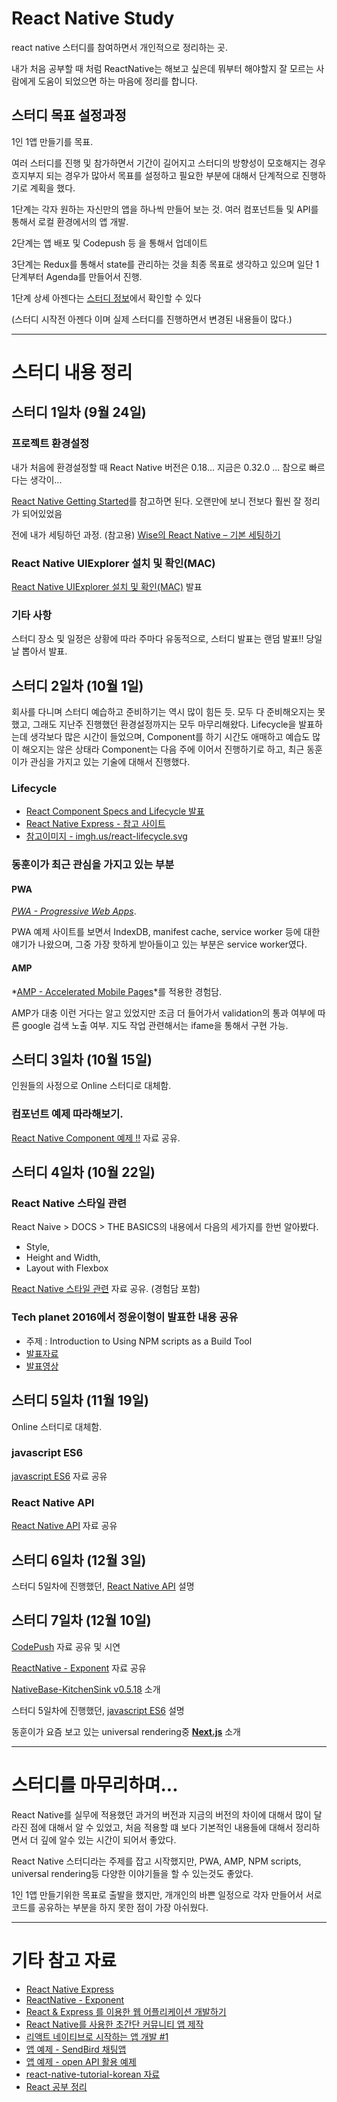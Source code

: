# React Native Study

react native 스터디를 참여하면서 개인적으로 정리하는 곳.

내가 처음 공부할 때 처럼 ReactNative는 해보고 싶은데 뭐부터 해야할지 잘 모르는 사람에게 도움이 되었으면 하는 마음에 정리를 합니다.

## 스터디 목표 설정과정

1인 1앱 만들기를 목표.

여러 스터디를 진행 및 참가하면서 기간이 길어지고 스터디의 방향성이 모호해지는 경우 흐지부지 되는 경우가 많아서 목표를 설정하고 필요한 부분에 대해서 단계적으로 진행하기로 계획을 했다. 

1단계는 각자 원하는 자신만의 앱을 하나씩 만들어 보는 것. 여러 컴포넌트들 및 API를 통해서 로컬 환경에서의 앱 개발.

2단계는 앱 배포 및 Codepush 등 을 통해서 업데이트

3단계는 Redux를 통해서 state를 관리하는 것을 최종 목표로 생각하고 있으며 일단 1단계부터 Agenda를 만들어서 진행.

1단계 상세 아젠다는 [스터디 정보](https://github.com/kjk7034/ReactNativeStudy/blob/master/docs/StudyAgenda.md)에서 확인할 수 있다 

(스터디 시작전 아젠다 이며 실제 스터디를 진행하면서 변경된 내용들이 많다.)

*****

# 스터디 내용 정리

## 스터디 1일차 (9월 24일)

### 프로젝트 환경설정

내가 처음에 환경설정할 때 React Native 버전은 0.18... 지금은 0.32.0 ... 참으로 빠르다는 생각이... 

[React Native Getting Started](https://facebook.github.io/react-native/docs/getting-started.html)를 참고하면 된다. 오랜만에 보니 전보다 훨씬 잘 정리가 되어있었음

전에 내가 세팅하던 과정. (참고용) [Wise의 React Native – 기본 세팅하기](http://wagunblog.com/wp/?p=1855)

### React Native UIExplorer 설치 및 확인(MAC)

[React Native UIExplorer 설치 및 확인(MAC)](http://wagunblog.com/wp/?p=2144) 발표

### 기타 사항

스터디 장소 및 일정은 상황에 따라 주마다 유동적으로, 스터디 발표는 랜덤 발표!! 당일날 뽑아서 발표.

## 스터디 2일차 (10월 1일)

회사를 다니며 스터디 예습하고 준비하기는 역시 많이 힘든 듯. 모두 다 준비해오지는 못했고, 그래도 지난주 진행했던 환경설정까지는 모두 마무리해왔다.
Lifecycle을 발표하는데 생각보다 많은 시간이 들었으며, Component를 하기 시간도 애매하고 예습도 많이 해오지는 않은 상태라 Component는 다음 주에 이어서 진행하기로 하고, 최근 동훈이가 관심을 가지고 있는 기술에 대해서 진행했다.  

### Lifecycle

* [React Component Specs and Lifecycle 발표](https://github.com/kjk7034/ReactLifecycle)
* [React Native Express - 참고 사이트](http://www.reactnativeexpress.com/)
* [참고이미지 - imgh.us/react-lifecycle.svg](http://imgh.us/react-lifecycle.svg)

### 동훈이가 최근 관심을 가지고 있는 부분

#### PWA

*[PWA - Progressive Web Apps](https://developers.google.com/web/progressive-web-apps/)*.

PWA 예제 사이트를 보면서 IndexDB, manifest cache, service worker 등에 대한 얘기가 나왔으며, 그중 가장 핫하게 받아들이고 있는 부분은 service worker였다.
  
#### AMP
 
*[AMP - Accelerated Mobile Pages](https://www.ampproject.org/)*를 적용한 경험담.

AMP가 대충 이런 거다는 알고 있었지만 조금 더 들어가서 validation의 통과 여부에 따른 google 검색 노출 여부.
지도 작업 관련해서는 ifame을 통해서 구현 가능.  

## 스터디 3일차 (10월 15일)

인원들의 사정으로 Online 스터디로 대체함.

### 컴포넌트 예제 따라해보기.

[React Native Component 예제 !!](https://github.com/kjk7034/ReactNativeComponentEx) 자료 공유.

## 스터디 4일차 (10월 22일)

### React Native 스타일 관련
React Naive > DOCS > THE BASICS의 내용에서 다음의 세가지를 한번 알아봤다.
* Style,
* Height and Width,
* Layout with Flexbox

[React Native 스타일 관련](https://github.com/kjk7034/ReactNativeStyling) 자료 공유. (경험담 포함)

### Tech planet 2016에서 정윤이형이 발표한 내용 공유

* 주제 : Introduction to Using NPM scripts as a Build Tool
* [발표자료](http://readme.skplanet.com/wp-content/uploads/%ED%8A%B8%EB%9E%993-3.Introduction-to-Using-NPM-scripts-as-a-Build-Tool.without-Gulp-or-Grunt_%EB%B0%B0%ED%8F%AC.pdf) 
* [발표영상](https://readme.skplanet.com/?p=13267)

## 스터디 5일차 (11월 19일)

Online 스터디로 대체함.

### javascript ES6
[javascript ES6](https://github.com/seye2/es6) 자료 공유

### React Native API
[React Native API](https://github.com/kjk7034/ReactNativeStudy/blob/master/docs/ReactNativeAPI.md) 자료 공유

## 스터디 6일차 (12월 3일)

스터디 5일차에 진행했던, [React Native API](https://github.com/kjk7034/ReactNativeStudy/blob/master/docs/ReactNativeAPI.md) 설명

## 스터디 7일차 (12월 10일)

[CodePush](https://github.com/kjk7034/ReactNativeStudy/blob/master/docs/CodePush.md) 자료 공유 및 시연

[ReactNative - Exponent](https://github.com/kjk7034/ReactNativeExponent) 자료 공유

[NativeBase-KitchenSink v0.5.18](https://github.com/GeekyAnts/NativeBase-KitchenSink) 소개

스터디 5일차에 진행했던, [javascript ES6](https://github.com/seye2/es6) 설명

동훈이가 요즘 보고 있는 universal rendering중 **[Next.js](https://zeit.co/blog/next)** 소개

*****

# 스터디를 마무리하며...

React Native를 실무에 적용했던 과거의 버전과 지금의 버전의 차이에 대해서 많이 달라진 점에 대해서 알 수 있었고, 처음 적용할 떄 보다 기본적인 내용들에 대해서 정리하면서 더 깊에 알수 있는 시간이 되어서 좋았다.

React Native 스터디라는 주제를 잡고 시작했지만, PWA, AMP, NPM scripts, universal rendering등 다양한 이야기들을 할 수 있는것도 좋았다.

1인 1앱 만들기위한 목표로 출발을 했지만, 개개인의 바쁜 일정으로 각자 만들어서 서로 코드를 공유하는 부분을 하지 못한 점이 가장 아쉬웠다.

*****

# 기타 참고 자료

* [React Native Express](http://www.reactnativeexpress.com/)
* [ReactNative - Exponent](https://github.com/kjk7034/ReactNativeExponent)
* [React & Express 를 이용한 웹 어플리케이션 개발하기](https://www.inflearn.com/course/react-%EA%B0%95%EC%A2%8C-velopert/)
* [React Native를 사용한 초간단 커뮤니티 앱 제작](http://www.slideshare.net/taggon/react-native)
* [리액트 네이티브로 시작하는 앱 개발 #1](https://realm.io/kr/news/react-native/)
* [앱 예제 - SendBird 채팅앱](http://blog.sendbird.com/ko/tutorialreact-native%EC%97%90%EC%84%9C-%EC%B1%84%ED%8C%85-%EA%B5%AC%ED%98%84%ED%95%98%EA%B8%B0/)
* [앱 예제 - open API 활용 예제](https://github.com/kjk7034/RealTimeEmergencyDepartmentInfo)
* [react-native-tutorial-korean 자료](https://g6ling.gitbooks.io/react-native-tutorial-korean/content/1-1ko.html)
* [React 공부 정리](http://www.sangkon.com/2016/08/02/react-study-01/)